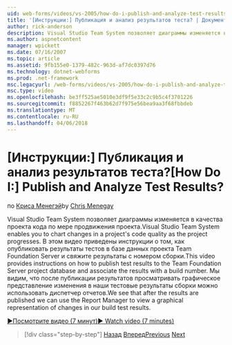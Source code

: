```yaml
---
uid: web-forms/videos/vs-2005/how-do-i-publish-and-analyze-test-results
title: '[Инструкции:] Публикация и анализ результатов теста? | Документы Майкрософт'
author: rick-anderson
description: Visual Studio Team System позволяет диаграммы изменяется в качества проекта кода по мере продвижения проекта. В этом видео приведены инструкции о том, как publ....
ms.author: aspnetcontent
manager: wpickett
ms.date: 07/16/2007
ms.topic: article
ms.assetid: 9fb155e0-1379-482c-963d-af7dc0397d76
ms.technology: dotnet-webforms
ms.prod: .net-framework
msc.legacyurl: /web-forms/videos/vs-2005/how-do-i-publish-and-analyze-test-results
msc.type: video
ms.openlocfilehash: be3ff525ae5010e3df9f5e33c2c9b5c4f3701226
ms.sourcegitcommit: f8852267f463b62d7f975e56bea9aa3f68fbbdeb
ms.translationtype: MT
ms.contentlocale: ru-RU
ms.lasthandoff: 04/06/2018
---
```

<a name="how-do-i-publish-and-analyze-test-results"></a><span data-ttu-id="45693-105">[Инструкции:] Публикация и анализ результатов теста?</span><span class="sxs-lookup"><span data-stu-id="45693-105">[How Do I:] Publish and Analyze Test Results?</span></span>
====================
<span data-ttu-id="45693-106">по [Криса Менегэй](https://twitter.com/CMenegay)</span><span class="sxs-lookup"><span data-stu-id="45693-106">by [Chris Menegay](https://twitter.com/CMenegay)</span></span>

<span data-ttu-id="45693-107">Visual Studio Team System позволяет диаграммы изменяется в качества проекта кода по мере продвижения проекта.</span><span class="sxs-lookup"><span data-stu-id="45693-107">Visual Studio Team System enables you to chart changes in a project's code quality as the project progresses.</span></span> <span data-ttu-id="45693-108">В этом видео приведены инструкции о том, как опубликовать результаты тестов в базе данных проекта Team Foundation Server и свяжите результаты с номером сборки.</span><span class="sxs-lookup"><span data-stu-id="45693-108">This video provides instructions on how to publish test results to the Team Foundation Server project database and associate the results with a build number.</span></span> <span data-ttu-id="45693-109">Мы видим, что после публикации результатов просматривать графическое представление изменения в наши тестовые результаты сборки можно использовать диспетчер отчетов.</span><span class="sxs-lookup"><span data-stu-id="45693-109">We see that after the results are published we can use the Report Manager to view a graphical representation of changes in our build test results.</span></span>

[<span data-ttu-id="45693-110">&#9654;Посмотрите видео (7 минут)</span><span class="sxs-lookup"><span data-stu-id="45693-110">&#9654; Watch video (7 minutes)</span></span>](https://channel9.msdn.com/Blogs/ASP-NET-Site-Videos/how-do-i-publish-and-analyze-test-results)

> [!div class="step-by-step"]
> <span data-ttu-id="45693-111">[Назад](how-do-i-use-generic-tests.md)
> [Вперед](how-do-i-discover-application-changes-prior-to-deployment.md)</span><span class="sxs-lookup"><span data-stu-id="45693-111">[Previous](how-do-i-use-generic-tests.md)
[Next](how-do-i-discover-application-changes-prior-to-deployment.md)</span></span>

